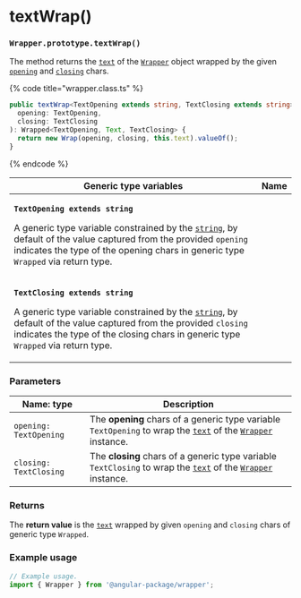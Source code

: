 # textWrap()

### `Wrapper.prototype.textWrap()`

The method returns the [`text`](../../wrap/instance-accessors/#wrap.prototype.text) of the [`Wrapper`](../wrapper.md) object wrapped by the given [`opening`](../../wrap/instance-accessors/#wrap.prototype.opening) and [`closing`](../../wrap/instance-accessors/#wrap.prototype.closing) chars.

{% code title="wrapper.class.ts" %}
```typescript
public textWrap<TextOpening extends string, TextClosing extends string>(
  opening: TextOpening,
  closing: TextClosing
): Wrapped<TextOpening, Text, TextClosing> {
  return new Wrap(opening, closing, this.text).valueOf();
}
```
{% endcode %}

| Generic type variables                                                                                                                                                                                                                                                                                                                                                                          | Name |
| ----------------------------------------------------------------------------------------------------------------------------------------------------------------------------------------------------------------------------------------------------------------------------------------------------------------------------------------------------------------------------------------------- | ---- |
| <p><strong><code>TextOpening extends string</code></strong></p><p>A generic type variable constrained by the <a href="https://www.typescriptlang.org/docs/handbook/basic-types.html#string"><code>string</code></a>, by default of the value captured from the provided <code>opening</code> indicates the type of the opening chars in generic type <code>Wrapped</code>  via return type.</p> |      |
| <p><strong><code>TextClosing extends string</code></strong></p><p>A generic type variable constrained by the <a href="https://www.typescriptlang.org/docs/handbook/basic-types.html#string"><code>string</code></a>, by default of the value captured from the provided <code>closing</code> indicates the type of the closing chars in generic type <code>Wrapped</code> via return type.</p>  |      |

### Parameters

| Name: type             | Description                                                                                                                                                                         |
| ---------------------- | ----------------------------------------------------------------------------------------------------------------------------------------------------------------------------------- |
| `opening: TextOpening` | The **opening** chars of a generic type variable `TextOpening` to wrap the [`text`](../../wrap/instance-accessors/#wrap.prototype.text) of the [`Wrapper`](../wrapper.md) instance. |
| `closing: TextClosing` | The **closing** chars of a generic type variable `TextClosing` to wrap the [`text`](../../wrap/instance-accessors/#wrap.prototype.text) of the [`Wrapper`](../wrapper.md) instance. |

### Returns

The **return value** is the [`text`](../../wrap/instance-accessors/#wrap.prototype.text) wrapped by given `opening` and `closing` chars of generic type `Wrapped`.

### Example usage

```typescript
// Example usage.
import { Wrapper } from '@angular-package/wrapper';


```
